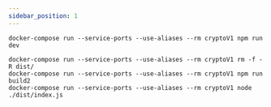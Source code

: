 ```yaml
---
sidebar_position: 1
---
```


```docker title="Entorno desarollo"
docker-compose run --service-ports --use-aliases --rm cryptoV1 npm run dev
```

```docker title="Entorno produccion"
docker-compose run --service-ports --use-aliases --rm cryptoV1 rm -f -R dist/
docker-compose run --service-ports --use-aliases --rm cryptoV1 npm run build2
docker-compose run --service-ports --use-aliases --rm cryptoV1 node ./dist/index.js
```
